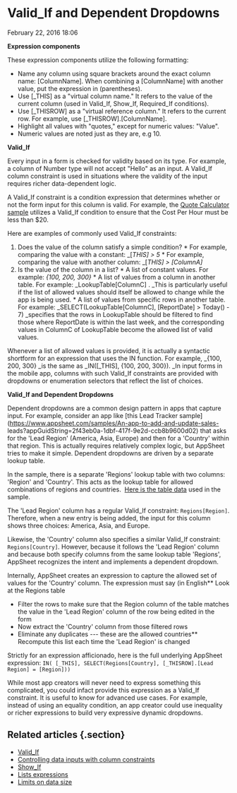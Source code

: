 #  Valid_If and Dependent Dropdowns


February 22, 2016 18:06



**Expression components**

These expression components utilize the following formatting:

  * Name any column using square brackets around the exact column name: [ColumnName]. When combining a [ColumnName] with another value, put the expression in (parentheses).
  * Use [_THIS] as a "virtual column name." It refers to the value of the current column (used in Valid_If, Show_If, Required_If conditions).
  * Use [_THISROW] as a "virtual reference column." It refers to the current row. For example, use [_THISROW].[ColumnName].
  * Highlight all values with "quotes," except for numeric values: "Value".
  * Numeric values are noted just as they are, e.g 10.



**Valid_If**

Every input in a form is checked for validity based on its type. For example,
a column of Number type will not accept "Hello" as an input. A Valid_If column
constraint is used in situations where the validity of the input requires
richer data-dependent logic.

A Valid_If constraint is a condition expression that determines whether or not
the form input for this column is valid. For example, the [Quote Calculator
sample](https://www.appsheet.com/template/AppDef?appName=RateCalculator-71626)
utilizes a Valid_If condition to ensure that the Cost Per Hour must be less
than $20.

Here are examples of commonly used Valid_If constraints:

  1. Does the value of the column satisfy a simple condition? 
    * For example, comparing the value with a constant: _[_THIS] > 5_
    * For example, comparing the value with another column: _[_THIS] > [ColumnA]_
  2. Is the value of the column in a list? 
    * A list of constant values. For example: _{100, 200, 300}_
    * A list of values from a column in another table. For example: _LookupTable[ColumnC] . _This is particularly useful if the list of allowed values should itself be allowed to change while the app is being used.
    * A list of values from specific rows in another table. For example: _SELECT(LookupTable[ColumnC], [ReportDate] > Today() - 7) _specifies that the rows in LookupTable should be filtered to find those where ReportDate is within the last week, and the corresponding values in ColumnC of LookupTable become the allowed list of valid values.

Whenever a list of allowed values is provided, it is actually a syntactic
shortform for an expression that uses the IN function. For example, _{100,
200, 300} _is the same as _IN([_THIS], {100, 200, 300}). _In input forms in
the mobile app, columns with such Valid_If constraints are provided with
dropdowns or enumeration selectors that reflect the list of choices.



**Valid_If and Dependent Dropdowns**

Dependent dropdowns are a common design pattern in apps that capture input.
For example, consider an app like [this Lead Tracker
sample](https://www.appsheet.com/samples/An-app-to-add-and-update-sales-
leads?appGuidString=2f43eb0a-1dbf-417f-9e2d-ccb8b9600d02) that asks for the
'Lead Region' (America, Asia, Europe) and then for a 'Country' within that
region. This is actually requires relatively complex logic, but AppSheet tries
to make it simple. Dependent dropdowns are driven by a separate lookup table.

In the sample, there is a separate 'Regions' lookup table with two columns:
'Region' and 'Country'. This acts as the lookup table for allowed combinations
of regions and countries. 
[Here is the table data](https://www.appsheet.com/template/showtable?allowExternalRedirect=false&appName=DependentDropdowns-16350&tableName=Regions) used in the sample.

The 'Lead Region' column has a regular Valid_If constraint: `Regions[Region]`.
Therefore, when a new entry is being added, the input for this column shows
three choices: America, Asia, and Europe.

Likewise, the 'Country' column also specifies a similar Valid_If constraint:
`Regions[Country]`. However, because it follows the 'Lead Region' column and
because both specify columns from the same lookup table 'Regions', AppSheet
recognizes the intent and implements a dependent dropdown.

Internally, AppSheet creates an expression to capture the allowed set of
values for the 'Country' column. The expression must say (in English** Look at the Regions table
  * Filter the rows to make sure that the Region column of the table matches the value in the 'Lead Region' column of the row being edited in the form
  * Now extract the 'Country' column from those filtered rows
  * Eliminate any duplicates --- these are the allowed countries** Recompute this list each time the 'Lead Region' is changed

Strictly for an expression afficionado, here is the full underlying AppSheet
expression: `IN( [_THIS], SELECT(Regions[Country], [_THISROW].[Lead Region] = [Region]))`

While most app creators will never need to express something this complicated,
you could infact provide this expression as a Valid_If constraint. It is
useful to know for advanced use cases. For example, instead of using an
equality condition, an app creator could use inequality or richer expressions
to build very expressive dynamic dropdowns.



## Related articles {.section}

  * [Valid_If](Valid-If.md)
  * [Controlling data inputs with column constraints](Controlling-data-inputs-with-column-constraints.md)
  * [Show_If](Show-If.md)
  * [Lists expressions](Lists-expressions.md)
  * [Limits on data size](Limits-on-data-size.md)

